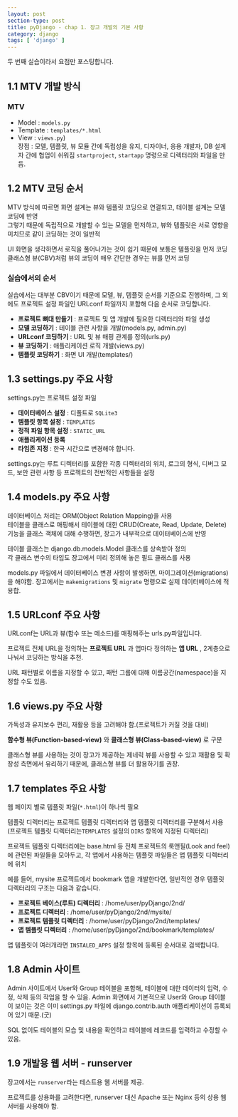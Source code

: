 ```yaml
---
layout: post
section-type: post
title: pyDjango - chap 1. 장고 개발의 기본 사항
category: django
tags: [ 'django' ]
---
```

두 번째 실습이라서 요점만 포스팅합니다.

## 1.1 MTV 개발 방식

### MTV
- Model : `models.py`
- Template : `templates/*.html`
- View : `views.py`)\
장점 : 모델, 템플릿, 뷰 모듈 간에 독립성을 유지, 디자이너, 응용 개발자, DB 설계자 간에 협업이 쉬워짐
`startproject`, `startapp` 명령으로 디렉터리와 파일을 만듬.

## 1.2 MTV 코딩 순서
MTV 방식에 따르면 화면 설계는 뷰와 템플릿 코딩으로 연결되고, 테이블 설계는 모델 코딩에 반영  
그렇기 때문에 독립적으로 개발할 수 있는 모델을 먼저하고, 뷰와 템플릿은 서로 영향을 미치므로 같이 코딩하는 것이 일반적  

UI 화면을 생각하면서 로직을 풀어나가는 것이 쉽기 때문에  보통은 템플릿을 먼저 코딩
클래스형 뷰(CBV)처럼 뷰의 코딩이 매우 간단한 경우는 뷰를 먼저 코딩

### 실습에서의 순서
실습에서는 대부분 CBV이기 때문에 모델, 뷰, 템플릿 순서를 기준으로 진행하며, 그 외에도 프로젝트 설정 파일인 URLconf 파일까지 포함해 다음 순서로 코딩합니다.

- **프로젝트 뼈대 만들기** : 프로젝트 및 앱 개발에 필요한 디렉터리와 파일 생성
- **모델 코딩하기** : 테이블 관련 사항을 개발(models.py, admin.py)
- **URLconf 코딩하기** : URL 및 뷰 매핑 관계를 정의(urls.py)
- **뷰 코딩하기** : 애플리케이션 로직 개발(views.py)
- **템플릿 코딩하기** : 화면 UI 개발(templates/)

## 1.3 settings.py 주요 사항
settings.py는 프로젝트 설정 파일

- **데이터베이스 설정** : 디폴트로 `SQLite3`
- **템플릿 항목 설정** : `TEMPLATES`
- **정적 파일 항목 설정** : `STATIC_URL`
- **애플리케이션 등록**
- **타임존 지정** : 한국 시간으로 변경해야 합니다.

settings.py는 루트 디렉터리를 포함한 각종 디렉터리의 위치, 로그의 형식, 디버그 모드, 보안 관련 사항 등 프로젝트의 전반적인 사항들을 설정

## 1.4 models.py 주요 사항
데이터베이스 처리는 ORM(Object Relation Mapping)을 사용  
테이블을 클래스로 매핑해서 테이블에 대한 CRUD(Create, Read, Update, Delete) 기능을 클래스 객체에 대해 수행하면, 장고가 내부적으로 데이터베이스에 반영  

테이블 클래스는 django.db.models.Model 클래스를 상속받아 정의  
각 클래스 변수의 타입도 장고에서 미리 정의해 놓은 필드 클래스를 사용  

models.py 파일에서 데이터베이스 변경 사항이 발생하면, 마이그레이션(migrations)을 해야함.
장고에서는 `makemigrations` 및 `migrate` 명령으로 실제 데이터베이스에 적용합.

## 1.5 URLconf 주요 사항
URLconf는 URL과 뷰(함수 또는 메소드)를 매핑해주는 urls.py파일입니다.

프로젝트 전체 URL을 정의하는 **프로젝트 URL** 과 앱마다 정의하는 **앱 URL** , 2계층으로 나눠서 코딩하는 방식을 추천.

URL 패턴별로 이름을 지정할 수 있고, 패턴 그룹에 대해 이름공간(namespace)을 지정할 수도 있음.

## 1.6 views.py 주요 사항

가독성과 유지보수 편리, 재활용 등을 고려해야 함.(프로젝트가 커질 것을 대비)

**함수형 뷰(Function-based-view)** 와 **클래스형 뷰(Class-based-view)** 로 구분

클래스형 뷰를 사용하는 것이 장고가 제공하는 제네릭 뷰를 사용할 수 있고 재활용 및 확장성 측면에서 유리하기 때문에, 클래스형 뷰를 더 활용하기를 권장.

## 1.7 templates 주요 사항

웹 페이지 별로 템플릿 파일(`*.html`)이 하나씩 필요

템플릿 디렉터리는 프로젝트 템플릿 디렉터리와 앱 템플릿 디렉터리를 구분해서 사용(프로젝트 템플릿 디렉터리는`TEMPLATES` 설정의 `DIRS` 항목에 지정된 디렉터리)

프로젝트 템플릿 디렉터리에는 base.html 등 전체 프로젝트의 룩앤필(Look and feel)에 관련된 파일들을 모아두고, 각 앱에서 사용하는 템플릿 파일들은 앱 템플릿 디렉터리에 위치

예를 들어, mysite 프로젝트에서 bookmark 앱을 개발한다면, 일반적인 경우 템플릿 디렉터리의 구조는 다음과 같습니다.

- **프로젝트 베이스(루트) 디렉터리** : /home/user/pyDjango/2nd/
- **프로젝트 디렉터리** : /home/user/pyDjango/2nd/mysite/
- **프로젝트 템플릿 디렉터리** : /home/user/pyDjango/2nd/templates/
- **앱 템플릿 디렉터리** : /home/user/pyDjango/2nd/bookmark/templates/

앱 템플릿이 여러개라면 `INSTALED_APPS` 설정 항목에 등록된 순서대로 검색합니다.

## 1.8 Admin 사이트

Admin 사이트에서 User와 Group 테이블을 포함해, 테이블에 대한 데이터의 입력, 수정, 삭제 등의 작업을 할 수 있음.
Admin 화면에서 기본적으로 User와 Group 테이블이 보이는 것은 이미 settings.py 파일에 django.contrib.auth 애플리케이션이 등록되어 있기 때문.(굿)

SQL 없이도 테이블의 모습 및 내용을 확인하고 테이블에 레코드를 입력하고 수정할 수 있음.

## 1.9 개발용 웹 서버 - runserver

장고에서는 `runserver`라는 테스트용 웹 서버를 제공.  

프로젝트를 상용화를 고려한다면, runserver 대신 Apache 또는 Nginx 등의 상용 웹 서버를 사용해야 함.
